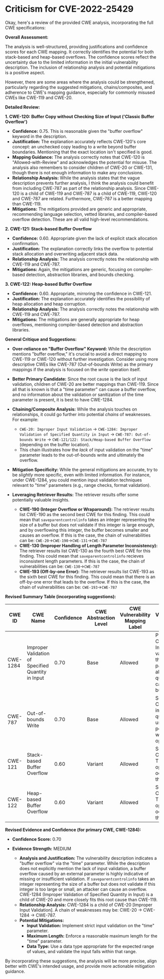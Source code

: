 # Criticism for CVE-2022-25429

Okay, here's a review of the provided CWE analysis, incorporating the full CWE specifications:

**Overall Assessment:**

The analysis is well-structured, providing justifications and confidence scores for each CWE mapping. It correctly identifies the potential for both stack-based and heap-based overflows. The confidence scores reflect the uncertainty due to the limited information in the initial vulnerability description. The inclusion of relationship analysis and potential mitigations is a positive aspect.

However, there are some areas where the analysis could be strengthened, particularly regarding the suggested mitigations, chains/composites, and adherence to CWE's mapping guidance, especially for commonly misused CWEs like CWE-119 and CWE-20.

**Detailed Review:**

**1. CWE-120: Buffer Copy without Checking Size of Input ('Classic Buffer Overflow')**

*   **Confidence:** 0.75.  This is reasonable given the "buffer overflow" keyword in the description.
*   **Justification:** The explanation accurately reflects CWE-120's core concept: an unchecked copy leading to a write beyond buffer boundaries. Mentioning that the exact location isn't specified is good.
*   **Mapping Guidance:** The analysis correctly notes that CWE-120 is "Allowed-with-Review" and acknowledges the potential for misuse. The analysis also remembers to consider children of CWE-20 or CWE-131, though there is not enough information to make any conclusions.
*   **Relationship Analysis:** While the analysis states that the vague description prevents further analysis, I think the analysis could benefit from including CWE-787 as part of the relationship analysis. Since CWE-120 is a child of CWE-119 and CWE-787 is a child of CWE-119, CWE-120 and CWE-787 are related. Furthermore, CWE-787 is a better mapping than CWE-119.
*   **Mitigations:** The mitigations provided are generic and appropriate, recommending language selection, vetted libraries, and compiler-based overflow detection. These are all valid high-level recommendations.

**2. CWE-121: Stack-based Buffer Overflow**

*   **Confidence:** 0.60.  Appropriate given the lack of explicit stack allocation confirmation.
*   **Justification:** The explanation correctly links the overflow to potential stack allocation and overwriting adjacent stack data.
*   **Relationship Analysis:** The analysis correctly notes the relationship with CWE-119 and CWE-787.
*   **Mitigations:** Again, the mitigations are generic, focusing on compiler-based detection, abstraction libraries, and bounds checking.

**3. CWE-122: Heap-based Buffer Overflow**

*   **Confidence:** 0.60. Appropriate, mirroring the confidence in CWE-121.
*   **Justification:** The explanation accurately identifies the possibility of heap allocation and heap corruption.
*   **Relationship Analysis:** The analysis correctly notes the relationship with CWE-119 and CWE-787.
*   **Mitigations:** The mitigations are generally appropriate for heap overflows, mentioning compiler-based detection and abstraction libraries.

**General Critique and Suggestions:**

*   **Over-reliance on "Buffer Overflow" Keyword:** While the description mentions "buffer overflow," it's crucial to avoid a direct mapping to CWE-119 or CWE-120 without further investigation. Consider using more descriptive CWEs like CWE-787 (Out-of-bounds Write) as the primary mappings if the analysis is focused on the *write* operation itself.
*   **Better Primary Candidate:** Since the root cause is the lack of input validation, children of CWE-20 are better mappings than CWE-119. Since all that is known is that a "time parameter" can cause a buffer overflow, and no information about the validation or sanitization of the time parameter is present, it is best to have CWE-1284.
*   **Chaining/Composite Analysis:**  While the analysis touches on relationships, it could go further into potential *chains* of weaknesses.  For example:
    *   `CWE-20: Improper Input Validation` -> `CWE-1284: Improper Validation of Specified Quantity in Input` -> `CWE-787: Out-of-bounds Write` -> `CWE-121/122: Stack/Heap-based Buffer Overflow` (depending on the buffer location).
    *   This chain illustrates how the *lack* of input validation on the "time" parameter leads to the out-of-bounds write and ultimately the overflow.
*   **Mitigation Specificity:** While the general mitigations are accurate, try to be *slightly* more specific, even with limited information. For instance, under CWE-1284, you could mention input validation techniques relevant to "time" parameters (e.g., range checks, format validation).
*   **Leveraging Retriever Results:** The retriever results offer some potentially valuable insights.

    *   **CWE-190 (Integer Overflow or Wraparound):** The retriever results list CWE-190 as the second best CWE for this finding. This could mean that `saveparentcontrolinfo` takes an integer representing the size of a buffer but does not validate if this integer is large enough, and by overflowing this integer, the buffer becomes smaller and causes an overflow. If this is the case, the chain of vulnerabilities can be: `CWE-20`->`CWE-190`->`CWE-131`->`CWE-787`
    *   **CWE-130 (Improper Handling of Length Parameter Inconsistency):** The retriever results list CWE-130 as the fourth best CWE for this finding. This could mean that `saveparentcontrolinfo` recieves inconsistent length parameters. If this is the case, the chain of vulnerabilities can be: `CWE-130`->`CWE-787`
    *   **CWE-193 (Off-by-one Error):** The retriever results list CWE-193 as the sixth best CWE for this finding. This could mean that there is an off-by-one error that leads to the overflow. If this is the case, the chain of vulnerabilities can be: `CWE-193`->`CWE-787`

**Revised Summary Table (incorporating suggestions):**

| CWE ID    | CWE Name                                                       | Confidence | CWE Abstraction Level | CWE Vulnerability Mapping Label | CWE-Vulnerability Mapping Notes                                                                                                                                                                                                                                                             |
| --------- | -------------------------------------------------------------- | ---------- | --------------------- | ------------------------------- | ---------------------------------------------------------------------------------------------------------------------------------------------------------------------------------------------------------------------------------------------------------------------------------- |
| CWE-1284 | Improper Validation of Specified Quantity in Input                       | 0.70      | Base                  | Allowed                     | Primary CWE. Improper validation of the 'time' parameter allows for a quantity that can exceed buffer limits.                                                                                                                                                                                                           |
| CWE-787     | Out-of-bounds Write                                                        | 0.70      | Base                  | Allowed                     | Secondary CWE. The improper quantity is used to perform a write operation                                                                                                                                                                                                           |
| CWE-121     | Stack-based Buffer Overflow                                          | 0.60      | Variant               | Allowed                       | Secondary Candidate. The write operation occurs on the stack.                                                                                                                          |
| CWE-122     | Heap-based Buffer Overflow                                           | 0.60      | Variant               | Allowed                       | Secondary Candidate. The write operation occurs on the heap.                                                                                                                        |

**Revised Evidence and Confidence (for primary CWE, CWE-1284):**

*   **Confidence Score:** 0.70
*   **Evidence Strength:** MEDIUM

    *   **Analysis and Justification:**
        The vulnerability description indicates a "buffer overflow" via the "time" parameter. While the description does not explicitly mention the lack of input validation, a buffer overflow caused by an external parameter is highly indicative of missing or insufficient validation. If `saveparentcontrolinfo` takes an integer representing the size of a buffer but does not validate if this integer is too large or small, an attacker can cause an overflow. CWE-1284 (Improper Validation of Specified Quantity in Input) is a child of CWE-20 and more closely fits this root cause than CWE-119.
    *   **Relationship Analysis:** CWE-1284 is a child of CWE-20 [Improper Input Validation].  A chain of weaknesses may be: CWE-20 -> CWE-1284 -> CWE-787.
    * **Potential Mitigations:**
        *   **Input Validation:** Implement strict input validation on the "time" parameter.
        *   **Maximum Length:** Enforce a reasonable maximum length for the "time" parameter.
        *   **Data Type:** Use a data type appropriate for the expected range of values, and validate the input falls within that range.

By incorporating these suggestions, the analysis will be more precise, align better with CWE's intended usage, and provide more actionable mitigation guidance.